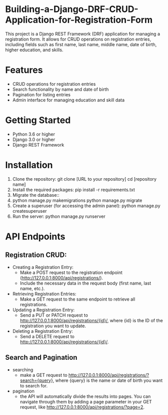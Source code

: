 # Building-a-Django-DRF-CRUD-Application-for-Registration-Form
This project is a Django REST Framework (DRF) application for managing a registration form. It allows for CRUD operations on registration entries, including fields such as first name, last name, middle name, date of birth, higher education, and skills. 
# Features
* CRUD operations for registration entries
* Search functionality by name and date of birth
* Pagination for listing entries
* Admin interface for managing education and skill data
# Getting Started
* Python 3.6 or higher
* Django 3.0 or higher
* Django REST Framework
# Installation
1. Clone the repository:
   git clone [URL to your repository]
cd [repository name]
2. Install the required packages:
   pip install -r requirements.txt
3. Migrate the database::
4. 
   python manage.py makemigrations
   python manage.py migrate
5. Create a superuser (for accessing the admin panel):
   python manage.py createsuperuser
6. Run the server:
   python manage.py runserver
# API Endpoints
  ## Registration CRUD:
  * Creating a Registration Entry:
     * Make a POST request to the registration endpoint (http://127.0.0.1:8000/api/registrations/).
     * Include the necessary data in the request body (first name, last name, etc.).
  *  Retrieving Registration Entries:
     * Make a GET request to the same endpoint to retrieve all registrations.
  *  Updating a Registration Entry:
     * Send a PUT or PATCH request to http://127.0.0.1:8000/api/registrations/{id}/, where {id} is the ID of the registration you want to update.
  *  Deleting a Registration Entry:
     * Send a DELETE request to http://127.0.0.1:8000/api/registrations/{id}/.
  ## Search and Pagination
  *  searching
     * make a GET request to http://127.0.0.1:8000/api/registrations/?search={query}, where {query} is the name or date of birth you want to search for.
  *  pagination
     * the API will automatically divide the results into pages. You can navigate through them by adding a page parameter in your GET request, like http://127.0.0.1:8000/api/registrations/?page=2.
     

    
    





